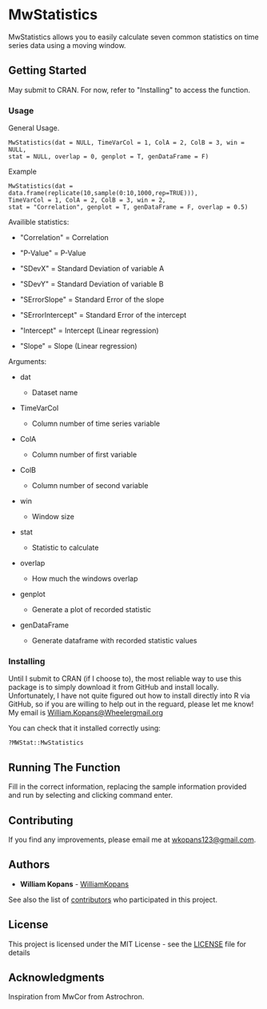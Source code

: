 # MwStatistics

MwStatistics allows you to easily calculate seven common statistics on time series data using a moving window.

## Getting Started

May submit to CRAN. For now, refer to "Installing" to access the function.

### Usage

General Usage.
```
MwStatistics(dat = NULL, TimeVarCol = 1, ColA = 2, ColB = 3, win = NULL,
stat = NULL, overlap = 0, genplot = T, genDataFrame = F)
```
Example
```
MwStatistics(dat = data.frame(replicate(10,sample(0:10,1000,rep=TRUE))),
TimeVarCol = 1, ColA = 2, ColB = 3, win = 2,
stat = "Correlation", genplot = T, genDataFrame = F, overlap = 0.5)

```
Availible statistics: 
- "Correlation" = Correlation

 - "P-Value" = P-Value

 - "SDevX" = Standard Deviation of variable A

 - "SDevY" = Standard Deviation of variable B

 - "SErrorSlope" = Standard Error of the slope

 - "SErrorIntercept" = Standard Error of the intercept

 - "Intercept" = Intercept (Linear regression)

 - "Slope" = Slope (Linear regression)

Arguments:

 - dat
    - Dataset name

 - TimeVarCol
    - Column number of time series variable

 - ColA
    - Column number of first variable

 - ColB
     - Column number of second variable

 - win
     - Window size

 - stat
     - Statistic to calculate

 - overlap
     - How much the windows overlap

 - genplot
     - Generate a plot of recorded statistic

 - genDataFrame
     - Generate dataframe with recorded statistic values

 

### Installing

Until I submit to CRAN (if I choose to), the most reliable way to use this package is to simply download it from GitHub and install locally. Unfortunately, I have not quite figured out how to install directly into R via GitHub, so if you are willing to help out in the reguard, please let me know! My email is William.Kopans@Wheelergmail.org


You can check that it installed correctly using:
```
?MWStat::MwStatistics
```

## Running The Function

Fill in the correct information, replacing the sample information provided and run by selecting and clicking command enter.


## Contributing

If you find any improvements, please email me at wkopans123@gmail.com. 


## Authors

* **William Kopans** - [WilliamKopans](https://github.com/WilliamKopans)

See also the list of [contributors](https://github.com/WilliamKopans/MwStatistics/graphs/contributors) who participated in this project.

## License

This project is licensed under the MIT License - see the [LICENSE](https://github.com/WilliamKopans/MwStat/blob/master/LICENSE) file for details

## Acknowledgments
Inspiration from MwCor from Astrochron.
